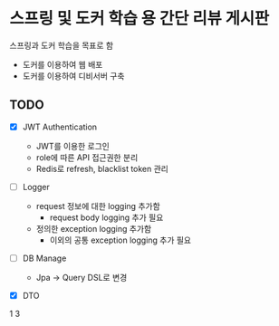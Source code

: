 # 스프링 및 도커 학습 용 간단 리뷰 게시판
스프링과 도커 학습을 목표로 함

+ 도커를 이용하여 웹 배포
+ 도커를 이용하여 디비서버 구축

## TODO
- [x] JWT Authentication
   + JWT를 이용한 로그인
   + role에 따른 API 접근권한 분리
   + Redis로 refresh, blacklist token 관리
- [ ] Logger
   + request 정보에 대한 logging 추가함
     + request body logging 추가 필요 
   + 정의한 exception logging 추가함
     + 이외의 공통 exception logging 추가 필요
 - [ ] DB Manage
   + Jpa -> Query DSL로 변경
 - [x] DTO


1
3
